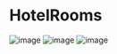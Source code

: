 # HotelRooms

![image](https://github.com/StjepanPetrovic/.NET-WindowsFormsApp-HotelRooms/assets/79259870/7d3775e1-756f-4b1f-a95d-15bcb95e2a14)
![image](https://github.com/StjepanPetrovic/.NET-WindowsFormsApp-HotelRooms/assets/79259870/b8281b5e-38f6-43ca-929d-f3bac0fecfb9)
![image](https://github.com/StjepanPetrovic/.NET-WindowsFormsApp-HotelRooms/assets/79259870/d76345ac-4b2c-4f29-ba99-4040cf87e348)
